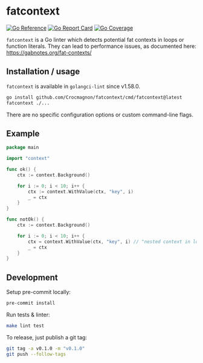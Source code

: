 # fatcontext

[![Go Reference](https://pkg.go.dev/badge/github.com/Crocmagnon/fatcontext.svg)](https://pkg.go.dev/github.com/Crocmagnon/fatcontext)
[![Go Report Card](https://goreportcard.com/badge/github.com/Crocmagnon/fatcontext)](https://goreportcard.com/report/github.com/Crocmagnon/fatcontext)
[![Go Coverage](https://github.com/Crocmagnon/fatcontext/wiki/coverage.svg)](https://raw.githack.com/wiki/Crocmagnon/fatcontext/coverage.html)

`fatcontext` is a Go linter which detects potential fat contexts in loops or function literals.
They can lead to performance issues, as documented here: https://gabnotes.org/fat-contexts/

## Installation / usage

`fatcontext` is available in `golangci-lint` since v1.58.0.

```bash
go install github.com/Crocmagnon/fatcontext/cmd/fatcontext@latest
fatcontext ./...
```

There are no specific configuration options or custom command-line flags.

## Example

```go
package main

import "context"

func ok() {
	ctx := context.Background()

	for i := 0; i < 10; i++ {
		ctx := context.WithValue(ctx, "key", i)
		_ = ctx
	}
}

func notOk() {
	ctx := context.Background()

	for i := 0; i < 10; i++ {
		ctx = context.WithValue(ctx, "key", i) // "nested context in loop"
		_ = ctx
	}
}
```

## Development

Setup pre-commit locally:
```bash
pre-commit install
```

Run tests & linter:
```bash
make lint test
```

To release, just publish a git tag:
```bash
git tag -a v0.1.0 -m "v0.1.0"
git push --follow-tags
```

